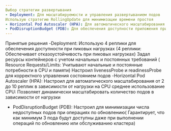 ```yaml
---
Выбор стратегии развертывания
- Deployment: Для масштабируемости и управления развертыванием подов
Использую стратегию RollingUpdate для минимизации времени простоя
- Horizontal Pod Autoscaler (HPA): Для автоматического масштабирования количества подов в зависимости от загрузки CPU
- PodDisruptionBudget (PDB): Для обеспечения доступности приложения при выполнении операций по обновлению и поддержке кластера
---
```

Принятые решения
-Deployment:
Использую 4 реплики для обеспечения доступности при пиковых нагрузках (4 реплики: Обеспечивает отказоустойчивость при пиковых нагрузках)
Задал ресурсы контейнеров с учетом начальных и постоянных требований ( Resource Requests/Limits: Учитывают начальные и постоянные потребности в CPU и памяти)
Настроил livenessProbe и readinessProbe для корректного управления состоянием подов
-Horizontal Pod Autoscaler (HPA):
Настроил для автоматического масштабирования от 2 до 10 реплик в зависимости от нагрузки на CPU
среднее использование CPU: Позволяет динамически масштабировать количество подов в зависимости от нагрузки
- PodDisruptionBudget (PDB):
Настроил для минимизации числа недоступных подов при операциях по обновлению( Гарантирует, что как минимум 3 пода будут доступны даже при выполнении операций по обновлению или обслуживанию кластера)
